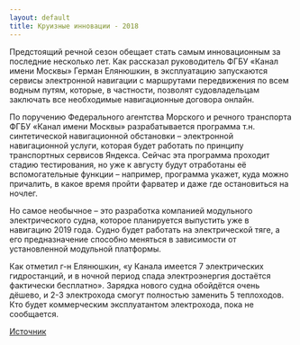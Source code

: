 ```yaml
---
layout: default
title: Круизные инновации - 2018
---
```


Предстоящий речной сезон обещает стать самым инновационным за последние несколько лет. Как рассказал руководитель ФГБУ «Канал имени Москвы» Герман Елянюшкин, в эксплуатацию запускаются сервисы электронной навигации с маршрутами передвижения по всем водным путям, которые, в частности, позволят судовладельцам заключать все необходимые навигационные договора  онлайн.

По поручению Федерального агентства Морского и речного транспорта ФГБУ «Канал имени Москвы» разрабатывается программа т.н. синтетической навигационной обстановки – электронной навигационной услуги, которая будет работать по принципу транспортных сервисов Яндекса. Сейчас эта программа проходит стадию тестирования, но уже к августу будут отработаны её вспомогательные функции – например, программа укажет, куда можно причалить, в какое время пройти фарватер и даже где остановиться на ночлег.

Но самое необычное – это разработка компанией модульного электрического судна, которое планируется выпустить уже  в навигацию 2019 года. Судно будет работать на электрической тяге, а его предназначение способно меняться в зависимости от установленной модульной платформы.

Как отметил г-н  Елянюшкин, «у Канала имеется 7 электрических гидростанций, и в ночной период спада электроэнергия достаётся фактически бесплатно». Зарядка нового судна обойдётся очень дёшево, и 2-3 электрохода смогут полностью заменить 5 теплоходов. Кто будет коммерческим  эксплуатантом электрохода, пока не сообщается.

[Источник](http://www.atorus.ru/news/press-centre/new/42934.html)